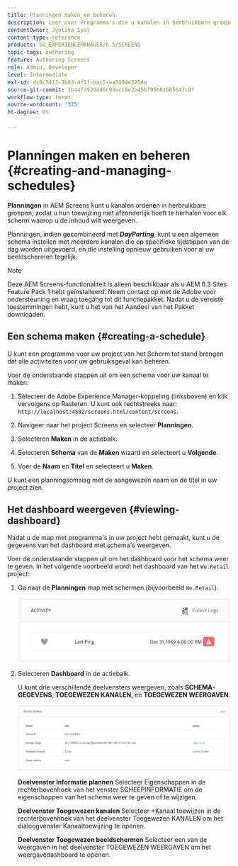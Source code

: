```yaml
---
title: Planningen maken en beheren
description: Leer over Programma's die u kanalen in herbruikbare groepen laten organiseren zodat u niet hun taak individueel voor elke vertoning moet herhalen waarop u uw inhoud wilt tonen.
contentOwner: Jyotika Syal
content-type: reference
products: SG_EXPERIENCEMANAGER/6.5/SCREENS
topic-tags: authoring
feature: Authoring Screens
role: Admin, Developer
level: Intermediate
exl-id: dc9c5413-3b03-4f1f-bac5-aa599443254a
source-git-commit: 3b44fd920dd6c98ecc0e2b45bf95b81685647c0f
workflow-type: tm+mt
source-wordcount: '375'
ht-degree: 0%

---
```


# Planningen maken en beheren {#creating-and-managing-schedules}

**Planningen** in AEM Screens kunt u kanalen ordenen in herbruikbare groepen, zodat u hun toewijzing niet afzonderlijk hoeft te herhalen voor elk scherm waarop u de inhoud wilt weergeven.

Planningen, indien gecombineerd met ***DayParting***, kunt u een algemeen schema instellen met meerdere kanalen die op specifieke tijdstippen van de dag worden uitgevoerd, en die instelling opnieuw gebruiken voor al uw beeldschermen tegelijk.

>[!NOTE]
>
>Deze AEM Screens-functionaliteit is alleen beschikbaar als u AEM 6.3 Sites Feature Pack 1 hebt geïnstalleerd. Neem contact op met de Adobe voor ondersteuning en vraag toegang tot dit functiepakket. Nadat u de vereiste toestemmingen hebt, kunt u het van het Aandeel van het Pakket downloaden.

## Een schema maken {#creating-a-schedule}

U kunt een programma voor uw project van het Scherm tot stand brengen dat alle activiteiten voor uw gebruiksgeval kan beheren.

Voer de onderstaande stappen uit om een schema voor uw kanaal te maken:

1. Selecteer de Adobe Experience Manager-koppeling (linksboven) en klik vervolgens op Rasteren. U kunt ook rechtstreeks naar: `http://localhost:4502/screens.html/content/screens`.
1. Navigeer naar het project Screens en selecteer **Planningen**.
1. Selecteren **Maken** in de actiebalk.
1. Selecteren **Schema** van de **Maken** wizard en selecteert u **Volgende**.

1. Voer de **Naam** en **Titel** en selecteert u **Maken**.

U kunt een planningsomslag met de aangewezen naam en de titel in uw project zien.


## Het dashboard weergeven {#viewing-dashboard}

Nadat u de map met programma&#39;s in uw project hebt gemaakt, kunt u de gegevens van het dashboard met schema&#39;s weergeven.

Voer de onderstaande stappen uit om het dashboard voor het schema weer te geven. In het volgende voorbeeld wordt het dashboard van het `We.Retail` project:

1. Ga naar de **Planningen** map met schermen (bijvoorbeeld `We.Retail`).

   ![chlimage_1](assets/chlimage_1.png)

1. Selecteren **Dashboard** in de actiebalk.

   U kunt drie verschillende deelvensters weergeven, zoals **SCHEMA-GEGEVENS**, **TOEGEWEZEN KANALEN**, en **TOEGEWEZEN WEERGAVEN**.

   ![chlimage_1-1](assets/chlimage_1-1.png)

   **Deelvenster Informatie plannen** Selecteer Eigenschappen in de rechterbovenhoek van het venster SCHEEPINFORMATIE om de eigenschappen van het schema weer te geven of te wijzigen.

   **Deelvenster Toegewezen kanalen** Selecteer +Kanaal toewijzen in de rechterbovenhoek van het deelvenster Toegewezen KANALEN om het dialoogvenster Kanaaltoewijzing te openen.

   **Deelvenster Toegewezen beeldschermen** Selecteer een van de weergaven in het deelvenster TOEGEWEZEN WEERGAVEN om het weergavedashboard te openen.
